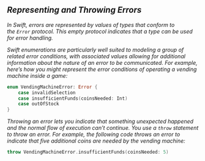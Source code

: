 ## *Representing and Throwing Errors*

*In Swift, errors are represented by values of types that conform to the `Error` protocol. This empty protocol indicates that a type can be used for error handling.*

*Swift enumerations are particularly well suited to modeling a group of related error conditions, with associated values allowing for additional information about the nature of an error to be communicated. For example, here’s how you might represent the error conditions of operating a vending machine inside a game:*

```swift
enum VendingMachineError: Error {
    case invalidSelection
    case insufficientFunds(coinsNeeded: Int)
    case outOfStock
}
```

*Throwing an error lets you indicate that something unexpected happened and the normal flow of execution can’t continue. You use a `throw` statement to throw an error. For example, the following code throws an error to indicate that five additional coins are needed by the vending machine:*

```swift
throw VendingMachineError.insufficientFunds(coinsNeeded: 5)
```
